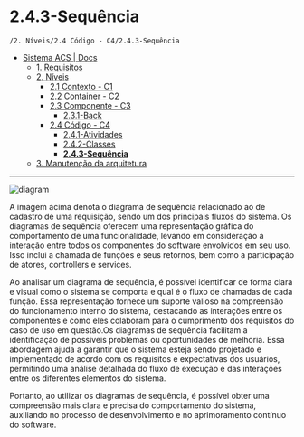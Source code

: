 # 2.4.3-Sequência

`/2. Níveis/2.4 Código - C4/2.4.3-Sequência`

* [Sistema ACS | Docs](../../../README.md)
  * [1. Requisitos](../../../1.%20Requisitos/README.md)
  * [2. Níveis](../../../2.%20N%C3%ADveis/README.md)
    * [2.1 Contexto - C1](../../../2.%20N%C3%ADveis/2.1%20Contexto%20-%20C1/README.md)
    * [2.2 Container - C2](../../../2.%20N%C3%ADveis/2.2%20Container%20-%20C2/README.md)
    * [2.3 Componente - C3](../../../2.%20N%C3%ADveis/2.3%20Componente%20-%20C3/README.md)
      * [2.3.1-Back](../../../2.%20N%C3%ADveis/2.3%20Componente%20-%20C3/2.3.1-Back/README.md)
    * [2.4 Código - C4](../../../2.%20N%C3%ADveis/2.4%20C%C3%B3digo%20-%20C4/README.md)
      * [2.4.1-Atividades](../../../2.%20N%C3%ADveis/2.4%20C%C3%B3digo%20-%20C4/2.4.1-Atividades/README.md)
      * [2.4.2-Classes](../../../2.%20N%C3%ADveis/2.4%20C%C3%B3digo%20-%20C4/2.4.2-Classes/README.md)
      * [**2.4.3-Sequência**](../../../2.%20N%C3%ADveis/2.4%20C%C3%B3digo%20-%20C4/2.4.3-Sequ%C3%AAncia/README.md)
  * [3. Manutenção da arquitetura](../../../3.%20Manuten%C3%A7%C3%A3o%20da%20arquitetura/README.md)

---

![diagram](https://www.plantuml.com/plantuml/svg/0/jLN1Rjim3BtdAuIUKg3T1-GmTElGMx4YxKvLCIWIqmfLgOMK3UnpXXts8VcnqV8SowcQhWFcWo5JVEHx92MVSJAKcgUW63ODeFLcfkGnDaLI3JU6V5I6rT4NRhO_vECexziO0jZa8x9QKyIKVIwwrIcWU-wqClOn-toKnUW2c7pwBfwOA0RZ8dqbs6J7fH3oxAs96i_7_GcEWLflOnq3bFnQrYvUzsvLg1MtZ2tyDTOG1D_gcPQomLuAvYk0Ulm996E6Mf--xmkwK5S4qf07K4uWhD4PYPYpRdzjVyQCwcilcAw-2_K0nW7nt3lbeh8DSJpHoF04d0XEr2QvWWOVQro5kBgzKxQmziQ9wHAIoInoqjnBoRdNjNz9Vzc4vAza12zyWDkxAOq3crD2--CZt8h9MAYnMPzkFckatMT6bqEqZsoZQ6bDyCxG66L-_2hml4OsPnUohMm2TV94tLh4rGCE0rSAK6n2M-6o6ywNjRzPkCPUU5NBuHfqlTe5STxA7J2Det5UxQVCIsd_GCAupUQH_3HpFc13jSgyVQMAf6Mf1bGPfHgs4FXgqQuJURpNU0zaw2O-0hvfPaQ5xnXInizJz_xhwHX4_u_nU7RQ3q0h1_BFfJQ2bi1o1oPJWWVRR7OclmZvBVq6)

A imagem acima denota o diagrama de sequência relacionado ao de cadastro de uma requisição, sendo um dos principais fluxos do sistema. Os diagramas de sequência oferecem uma representação gráfica do comportamento de uma funcionalidade, levando em consideração a interação entre todos os componentes do software envolvidos em seu uso. Isso inclui a chamada de funções e seus retornos, bem como a participação de atores, controllers e services.

Ao analisar um diagrama de sequência, é possível identificar de forma clara e visual como o sistema se comporta e qual é o fluxo de chamadas de cada função. Essa representação fornece um suporte valioso na compreensão do funcionamento interno do sistema, destacando as interações entre os componentes e como eles colaboram para o cumprimento dos requisitos do caso de uso em questão.Os diagramas de sequência facilitam a identificação de possíveis problemas ou oportunidades de melhoria. Essa abordagem ajuda a garantir que o sistema esteja sendo projetado e implementado de acordo com os requisitos e expectativas dos usuários, permitindo uma análise detalhada do fluxo de execução e das interações entre os diferentes elementos do sistema.

Portanto, ao utilizar os diagramas de sequência, é possível obter uma compreensão mais clara e precisa do comportamento do sistema, auxiliando no processo de desenvolvimento e no aprimoramento contínuo do software.